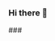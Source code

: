 ### Hi there 👋

<!--
**navyahegde99/navyahegde99** is a ✨ _special_ ✨ repository because its `README.md` (this file) appears on your GitHub profile.

Here are some ideas to get you started:

- 🔭 I’m currently working on Machine Learning Projects.
- 🌱 I’m currently learning B.tech in CSE at ** PES University** 
- 👯 I’m looking to collaborate on data science and Machine I
Learning models.
- 🤔 I’m looking for help with internships.
- 💬 Ask me about Chatbots,DataScience and ML
- 📫 How to reach me: [Linked in] (https://www.linkedin.com/in/navya-h-a1a721183/)
- 😄 Pronouns: She/her
- ⚡ Fun fact: I hate eating Pizza.
--> ###
